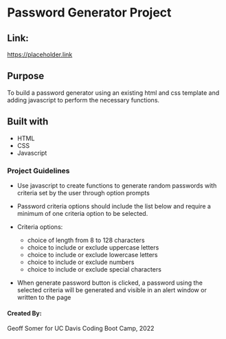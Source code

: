 # Password Generator Project

## Link:
https://placeholder.link

## Purpose

To build a password generator using an existing html and css template and adding javascript to perform the necessary functions.

## Built with

* HTML
* CSS
* Javascript

### Project Guidelines

* Use javascript to create functions to generate random passwords with criteria set by the user through option prompts

* Password criteria options should include the list below and require a minimum of one criteria option to be selected.

* Criteria options:
    * choice of length from 8 to 128 characters
    * choice to include or exclude uppercase letters
    * choice to include or exclude lowercase letters
    * choice to include or exclude numbers
    * choice to include or exclude special characters

* When generate password button is clicked, a password using the selected criteria will be generated and visible in an alert window or written to the page

#### Created By:
Geoff Somer for UC Davis Coding Boot Camp, 2022
